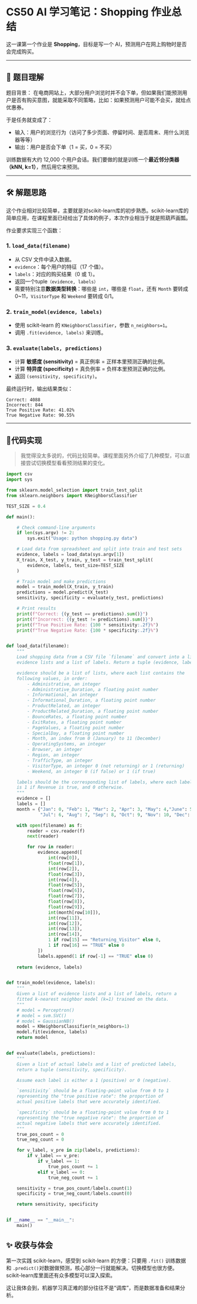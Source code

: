 # CS50 AI 学习笔记：Shopping 作业总结

这一课第一个作业是 **Shopping**，目标是写一个 AI，预测用户在网上购物时是否会完成购买。

------

## 📖 题目理解

题目背景：
 在电商网站上，大部分用户浏览时并不会下单，但如果我们能预测用户是否有购买意图，就能采取不同策略，比如：如果预测用户可能不会买，就给点优惠券。

于是任务就变成了：

- 输入：用户的浏览行为（访问了多少页面、停留时间、是否周末、用什么浏览器等等）
- 输出：用户是否会下单（1 = 买，0 = 不买）

训练数据有大约 12,000 个用户会话。我们要做的就是训练一个**最近邻分类器（kNN, k=1）**，然后用它来预测。

------

## 🛠️ 解题思路

这个作业相对比较简单，主要就是对scikit-learn库的初步熟悉。scikit-learn库的简单应用，在课程里面已经给出了具体的例子，本次作业相当于就是照葫芦画瓢。

作业要求实现三个函数：

### 1. `load_data(filename)`

- 从 CSV 文件中读入数据。
- `evidence`：每个用户的特征（17 个值）。
- `labels`：对应的购买结果（0 或 1）。
- 返回一个tuple`（evidence, labels）`
- 需要特别注意**数据类型转换**：哪些是 `int`，哪些是 `float`，还有 `Month` 要转成 0~11，`VisitorType` 和 `Weekend` 要转成 0/1。

### 2. `train_model(evidence, labels)`

- 使用 scikit-learn 的 `KNeighborsClassifier`，参数 `n_neighbors=1`。
- 调用 `.fit(evidence, labels)` 来训练。

### 3. `evaluate(labels, predictions)`

- 计算 **敏感度 (sensitivity)** = 真正例率 = 正样本里预测正确的比例。
- 计算 **特异度 (specificity)** = 真负例率 = 负样本里预测正确的比例。
- 返回 `(sensitivity, specificity)`。

最终运行时，输出结果类似：

```
Correct: 4088
Incorrect: 844
True Positive Rate: 41.02%
True Negative Rate: 90.55%
```

------

## 📝代码实现

> 我觉得没太多说的，代码比较简单。课程里面另外介绍了几种模型，可以直接尝试切换模型看看预测结果的变化。

```python
import csv
import sys

from sklearn.model_selection import train_test_split
from sklearn.neighbors import KNeighborsClassifier

TEST_SIZE = 0.4

def main():

    # Check command-line arguments
    if len(sys.argv) != 2:
        sys.exit("Usage: python shopping.py data")

    # Load data from spreadsheet and split into train and test sets
    evidence, labels = load_data(sys.argv[1])
    X_train, X_test, y_train, y_test = train_test_split(
        evidence, labels, test_size=TEST_SIZE
    )

    # Train model and make predictions
    model = train_model(X_train, y_train)
    predictions = model.predict(X_test)
    sensitivity, specificity = evaluate(y_test, predictions)

    # Print results
    print(f"Correct: {(y_test == predictions).sum()}")
    print(f"Incorrect: {(y_test != predictions).sum()}")
    print(f"True Positive Rate: {100 * sensitivity:.2f}%")
    print(f"True Negative Rate: {100 * specificity:.2f}%")


def load_data(filename):
    """
    Load shopping data from a CSV file `filename` and convert into a list of
    evidence lists and a list of labels. Return a tuple (evidence, labels).

    evidence should be a list of lists, where each list contains the
    following values, in order:
        - Administrative, an integer
        - Administrative_Duration, a floating point number
        - Informational, an integer
        - Informational_Duration, a floating point number
        - ProductRelated, an integer
        - ProductRelated_Duration, a floating point number
        - BounceRates, a floating point number
        - ExitRates, a floating point number
        - PageValues, a floating point number
        - SpecialDay, a floating point number
        - Month, an index from 0 (January) to 11 (December)
        - OperatingSystems, an integer
        - Browser, an integer
        - Region, an integer
        - TrafficType, an integer
        - VisitorType, an integer 0 (not returning) or 1 (returning)
        - Weekend, an integer 0 (if false) or 1 (if true)

    labels should be the corresponding list of labels, where each label
    is 1 if Revenue is true, and 0 otherwise.
    """
    evidence = []
    labels = []
    month = {"Jan": 0, "Feb": 1, "Mar": 2, "Apr": 3, "May": 4,"June": 5,
             "Jul": 6, "Aug": 7, "Sep": 8, "Oct": 9, "Nov": 10, "Dec": 11}

    with open(filename) as f:
        reader = csv.reader(f)
        next(reader)

        for row in reader:
            evidence.append([
                int(row[0]),
                float(row[1]),
                int(row[2]),
                float(row[3]),
                int(row[4]),
                float(row[5]),
                float(row[6]),
                float(row[7]),
                float(row[8]),
                float(row[9]),
                int(month[row[10]]),
                int(row[11]),
                int(row[12]),
                int(row[13]),
                int(row[14]),
                1 if row[15] == "Returning_Visitor" else 0,
                1 if row[16] == "TRUE" else 0
            ])
            labels.append(1 if row[-1] == "TRUE" else 0)
    
    return (evidence, labels)


def train_model(evidence, labels):
    """
    Given a list of evidence lists and a list of labels, return a
    fitted k-nearest neighbor model (k=1) trained on the data.
    """
    # model = Perceptron()
	# model = svm.SVC()
	# model = GaussianNB()
    model = KNeighborsClassifier(n_neighbors=1)
    model.fit(evidence, labels)
    return model


def evaluate(labels, predictions):
    """
    Given a list of actual labels and a list of predicted labels,
    return a tuple (sensitivity, specificity).

    Assume each label is either a 1 (positive) or 0 (negative).

    `sensitivity` should be a floating-point value from 0 to 1
    representing the "true positive rate": the proportion of
    actual positive labels that were accurately identified.

    `specificity` should be a floating-point value from 0 to 1
    representing the "true negative rate": the proportion of
    actual negative labels that were accurately identified.
    """
    true_pos_count = 0
    true_neg_count = 0

    for v_label, v_pre in zip(labels, predictions):
        if v_label == v_pre:
            if v_label == 1:
                true_pos_count += 1
            elif v_label == 0:
                true_neg_count += 1

    sensitivity = true_pos_count/labels.count(1)
    specificity = true_neg_count/labels.count(0)

    return sensitivity, specificity


if __name__ == "__main__":
    main()

```



## ✨ 收获与体会

第一次实践 scikit-learn，感受到 scikit-learn 的方便：只要用 `.fit()` 训练数据和 `.predict()`对数据做预测，核心部分一行就能解决。切换模型也很方便。scikit-learn库里面还有众多模型可以深入探索。

这让我体会到，机器学习真正难的部分往往不是“调库”，而是数据准备和结果分析。